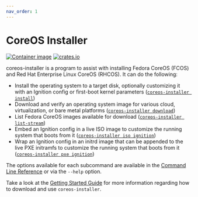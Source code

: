 ```yaml
---
nav_order: 1
---
```


# CoreOS Installer

[![Container image](https://quay.io/repository/coreos/coreos-installer/status)](https://quay.io/repository/coreos/coreos-installer)
[![crates.io](https://img.shields.io/crates/v/coreos-installer.svg)](https://crates.io/crates/coreos-installer)

coreos-installer is a program to assist with installing Fedora CoreOS
(FCOS) and Red Hat Enterprise Linux CoreOS (RHCOS). It can do the following:

* Install the operating system to a target disk, optionally customizing it
  with an Ignition config or first-boot kernel parameters
  ([`coreos-installer install`](cmd/install.md))
* Download and verify an operating system image for various cloud,
  virtualization, or bare metal platforms ([`coreos-installer download`](cmd/download.md))
* List Fedora CoreOS images available for download
  ([`coreos-installer list-stream`](cmd/list-stream.md))
* Embed an Ignition config in a live ISO image to customize the running
  system that boots from it ([`coreos-installer iso ignition`](cmd/iso.md))
* Wrap an Ignition config in an initrd image that can be appended to the
  live PXE initramfs to customize the running system that boots from it
  ([`coreos-installer pxe ignition`](cmd/pxe.md))

The options available for each subcommand are available in the
[Command Line Reference](cmd.md) or via the `--help` option.

Take a look at the [Getting Started Guide](getting-started.md) for more
information regarding how to download and use `coreos-installer`.
